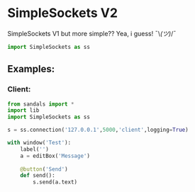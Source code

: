 # SimpleSockets V2
 SimpleSockets V1 but more simple?? Yea, i guess! ¯\\_(ツ)_/¯

```python
import SimpleSockets as ss
```

## Examples:

### Client:
```python
from sandals import *
import lib
import SimpleSockets as ss

s = ss.connection('127.0.0.1',5000,'client',logging=True)

with window('Test'):
    label('')
    a = editBox('Message')
    
    @button('Send')
    def send():
        s.send(a.text)
```







